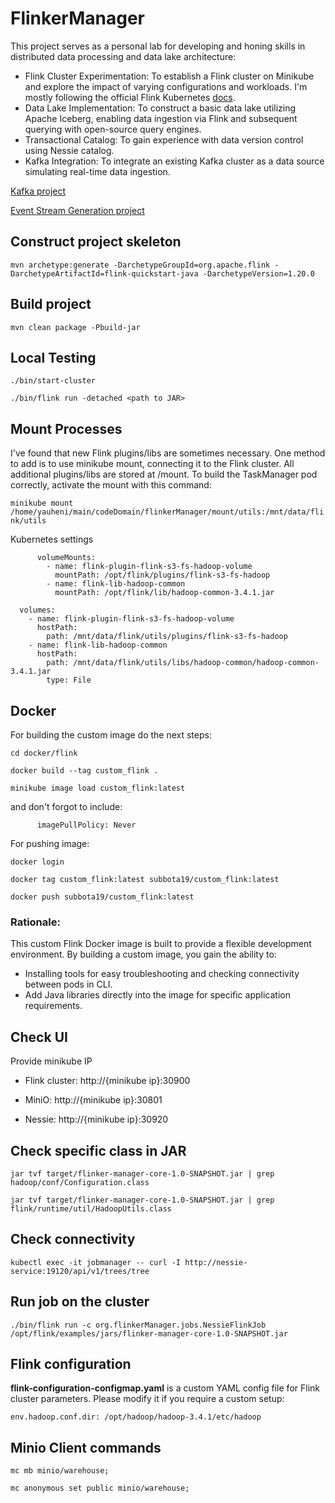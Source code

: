 # FlinkerManager

This project serves as a personal lab for developing and honing skills in distributed data processing and data lake architecture:

* Flink Cluster Experimentation: To establish a Flink cluster on Minikube and explore the impact of varying configurations and workloads. I'm mostly following the official Flink Kubernetes [docs](https://nightlies.apache.org/flink/flink-docs-master/docs/deployment/resource-providers/standalone/kubernetes/).
* Data Lake Implementation: To construct a basic data lake utilizing Apache Iceberg, enabling data ingestion via Flink and subsequent querying with open-source query engines.
* Transactional Catalog: To gain experience with data version control using Nessie catalog.
* Kafka Integration: To integrate an existing Kafka cluster as a data source simulating real-time data ingestion.

[Kafka project](https://github.com/subbota19/kafkaInfra)

[Event Stream Generation project](https://github.com/subbota19/msgGeneratorKafka)

## Construct project skeleton

`mvn archetype:generate
-DarchetypeGroupId=org.apache.flink
-DarchetypeArtifactId=flink-quickstart-java
-DarchetypeVersion=1.20.0`

## Build project

`mvn clean package -Pbuild-jar`

## Local Testing

`./bin/start-cluster`

`./bin/flink run -detached <path to JAR>`

## Mount Processes

I've found that new Flink plugins/libs are sometimes necessary. One method to add is to use minikube mount, connecting it to the Flink cluster. All
additional plugins/libs are stored at /mount. To build the TaskManager pod correctly, activate the mount with this
command:

`minikube mount /home/yauheni/main/codeDomain/flinkerManager/mount/utils:/mnt/data/flink/utils`

Kubernetes settings

          volumeMounts:
            - name: flink-plugin-flink-s3-fs-hadoop-volume
              mountPath: /opt/flink/plugins/flink-s3-fs-hadoop
            - name: flink-lib-hadoop-common
              mountPath: /opt/flink/lib/hadoop-common-3.4.1.jar

      volumes:
        - name: flink-plugin-flink-s3-fs-hadoop-volume
          hostPath:
            path: /mnt/data/flink/utils/plugins/flink-s3-fs-hadoop
        - name: flink-lib-hadoop-common
          hostPath:
            path: /mnt/data/flink/utils/libs/hadoop-common/hadoop-common-3.4.1.jar
            type: File

## Docker

For building the custom image do the next steps:

`cd docker/flink`

`docker build --tag custom_flink .`

`minikube image load custom_flink:latest`

and don't forgot to include:

          imagePullPolicy: Never

For pushing image:

`docker login`

`docker tag custom_flink:latest subbota19/custom_flink:latest`

`docker push subbota19/custom_flink:latest`

### Rationale:

This custom Flink Docker image is built to provide a flexible development environment. By building a custom image, you gain the ability to:

* Installing tools for easy troubleshooting and checking connectivity between pods in CLI.
* Add Java libraries directly into the image for specific application requirements.

## Check UI

Provide minikube IP

* Flink cluster: http://{minikube ip}:30900

* MiniO: http://{minikube ip}:30801

* Nessie: http://{minikube ip}:30920

## Check specific class in JAR

`jar tvf target/flinker-manager-core-1.0-SNAPSHOT.jar | grep hadoop/conf/Configuration.class`

`jar tvf target/flinker-manager-core-1.0-SNAPSHOT.jar | grep flink/runtime/util/HadoopUtils.class`

## Check connectivity

`kubectl exec -it jobmanager -- curl -I http://nessie-service:19120/api/v1/trees/tree`

## Run job on the cluster

`./bin/flink run -c org.flinkerManager.jobs.NessieFlinkJob /opt/flink/examples/jars/flinker-manager-core-1.0-SNAPSHOT.jar`

## Flink configuration

**flink-configuration-configmap.yaml** is a custom YAML config file for Flink cluster parameters. Please modify it if you require a custom setup:

    env.hadoop.conf.dir: /opt/hadoop/hadoop-3.4.1/etc/hadoop

## Minio Client commands

`mc mb minio/warehouse;`

`mc anonymous set public minio/warehouse;`
